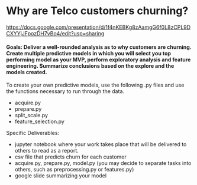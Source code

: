 # Why are Telco customers churning?

https://docs.google.com/presentation/d/1f4nKEBKg8zAamgG6f0L8zCPL9DCXYYjJFpozDH7vBo4/edit?usp=sharing

#### Goals: Deliver a well-rounded analysis as to why customers are churning. Create multiple predictive models in which you will select you top performing model as your MVP, perform exploratory analysis and feature engineering. Summarize conclusions based on the explore and the models created.

To create your own predictive models, use the following .py files and use the functions necessary to run through the data.
- acquire.py 
- prepare.py 
- split_scale.py  
- feature_selection.py 

Specific Deliverables:

- jupyter notebook where your work takes place that will be delivered to others to read as a report.
- csv file that predicts churn for each customer
- acquire.py, prepare.py, model.py (you may decide to separate tasks into others, such as preprocessing.py or features.py)
- google slide summarizing your model
